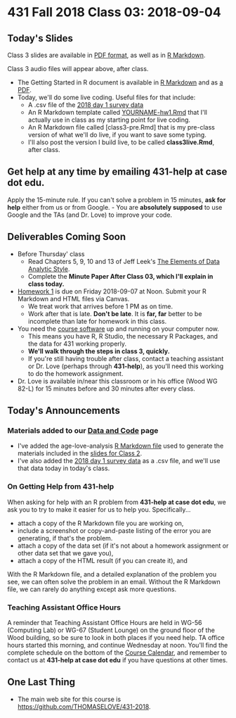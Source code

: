 # 431 Fall 2018 Class 03: 2018-09-04

## Today's Slides

Class 3 slides are available in [PDF format](https://github.com/THOMASELOVE/431-2018/blob/master/slides/class03/431_class-03-slides_2018.pdf), as well as in [R Markdown](https://raw.githubusercontent.com/THOMASELOVE/431-2018/master/slides/class03/431_class-03-slides_2018.Rmd).

Class 3 audio files will appear above, after class.

- The Getting Started in R document is available in [R Markdown](https://raw.githubusercontent.com/THOMASELOVE/431-2018/master/slides/class03/431-getting-started-with-R.Rmd) and as [a PDF](https://github.com/THOMASELOVE/431-2018/blob/master/slides/class03/431-getting-started-with-R.pdf).
- Today, we'll do some live coding. Useful files for that include:
    - A .csv file of the [2018 day 1 survey data](https://raw.githubusercontent.com/THOMASELOVE/431-2018-data/master/surveyday1_2018.csv)
    - An R Markdown template called [YOURNAME-hw1.Rmd](https://raw.githubusercontent.com/THOMASELOVE/431-2018/master/slides/class03/YOURNAME-hw1.Rmd) that I'll actually use in class as my starting point for live coding.
    - An R Markdown file called [class3-pre.Rmd] that is my pre-class version of what we'll do live, if you want to save some typing.
    - I'll also post the version I build live, to be called **class3live.Rmd**, after class.

## Get help at any time by emailing **431-help at case dot edu**.

Apply the 15-minute rule. If you can't solve a problem in 15 minutes, **ask for help** either from us or from Google.
    - You are **absolutely supposed** to use Google and the TAs (and Dr. Love) to improve your code.

## Deliverables Coming Soon

- Before Thursday' class
    - Read Chapters 5, 9, 10 and 13 of Jeff Leek's [The Elements of Data Analytic Style](https://leanpub.com/datastyle).
    - Complete the **Minute Paper After Class 03, which I'll explain in class today.**
- [Homework 1](https://github.com/THOMASELOVE/431-2018/tree/master/homework/Homework1) is due on Friday 2018-09-07 at Noon. Submit your R Markdown and HTML files via Canvas. 
    - We treat work that arrives before 1 PM as on time. 
    - Work after that is late. **Don't be late**. It is **far, far** better to be incomplete than late for homework in this class.
- You need the [course software](https://github.com/THOMASELOVE/431-2018/tree/master/software) up and running on your computer now. 
    - This means you have R, R Studio, the necessary R Packages, and the data for 431 working properly. 
    - **We'll walk through the steps in class 3, quickly.** 
    - If you're still having trouble after class, contact a teaching assistant or Dr. Love (perhaps through **431-help**), as you'll need this working to do the homework assignment.
- Dr. Love is available in/near this classroom or in his office (Wood WG 82-L) for 15 minutes before and 30 minutes after every class.

## Today's Announcements

### Materials added to our [Data and Code](https://github.com/THOMASELOVE/431-2018-data) page

- I've added the age-love-analysis [R Markdown file](https://raw.githubusercontent.com/THOMASELOVE/431-2018/master/slides/class02/age-love-analysis.Rmd) used to generate the materials included in the [slides for Class 2](https://github.com/THOMASELOVE/431-2018/edit/master/slides/class02).
- I've also added the [2018 day 1 survey data](https://raw.githubusercontent.com/THOMASELOVE/431-2018-data/master/surveyday1_2018.csv) as a .csv file, and we'll use that data today in today's class.

### On Getting Help from 431-help

When asking for help with an R problem from **431-help at case dot edu**, we ask you to try to make it easier for us to help you. Specifically...

- attach a copy of the R Markdown file you are working on,
- include a screenshot or copy-and-paste listing of the error you are generating, if that's the problem.
- attach a copy of the data set (if it's not about a homework assignment or other data set that we gave you),
- attach a copy of the HTML result (if you can create it), and

With the R Markdown file, and a detailed explanation of the problem you see, we can often solve the problem in an email. Without the R Markdown file, we can rarely do anything except ask more questions.

### Teaching Assistant Office Hours

A reminder that Teaching Assistant Office Hours are held in WG-56 (Computing Lab) or WG-67 (Student Lounge) on the ground floor of the Wood building, so be sure to look in both places if you need help. TA office hours started this morning, and continue Wednesday at noon. You'll find the complete schedule on the bottom of the [Course Calendar](https://github.com/THOMASELOVE/431-2018/blob/master/calendar.md), and remember to contact us at **431-help at case dot edu** if you have questions at other times.

## One Last Thing

- The main web site for this course is https://github.com/THOMASELOVE/431-2018.

